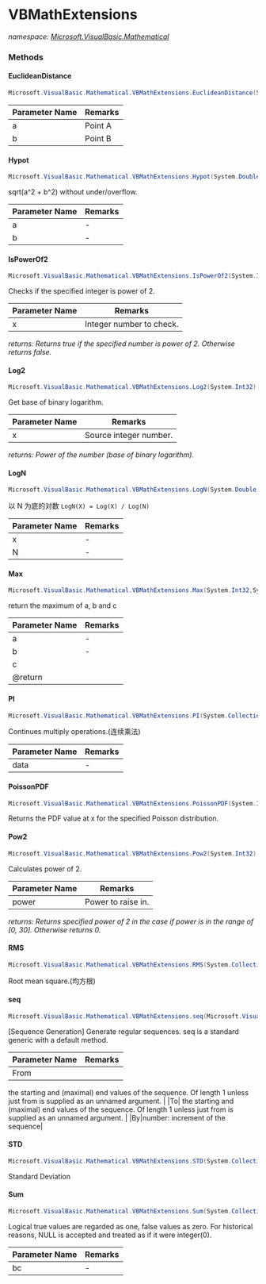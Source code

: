 ﻿# VBMathExtensions
_namespace: [Microsoft.VisualBasic.Mathematical](./index.md)_





### Methods

#### EuclideanDistance
```csharp
Microsoft.VisualBasic.Mathematical.VBMathExtensions.EuclideanDistance(System.Double[],System.Double[])
```


|Parameter Name|Remarks|
|--------------|-------|
|a|Point A|
|b|Point B|


#### Hypot
```csharp
Microsoft.VisualBasic.Mathematical.VBMathExtensions.Hypot(System.Double,System.Double)
```
sqrt(a^2 + b^2) without under/overflow.

|Parameter Name|Remarks|
|--------------|-------|
|a|-|
|b|-|


#### IsPowerOf2
```csharp
Microsoft.VisualBasic.Mathematical.VBMathExtensions.IsPowerOf2(System.Int32)
```
Checks if the specified integer is power of 2.

|Parameter Name|Remarks|
|--------------|-------|
|x|Integer number to check.|


_returns: Returns true if the specified number is power of 2.
 Otherwise returns false._

#### Log2
```csharp
Microsoft.VisualBasic.Mathematical.VBMathExtensions.Log2(System.Int32)
```
Get base of binary logarithm.

|Parameter Name|Remarks|
|--------------|-------|
|x|Source integer number.|


_returns: Power of the number (base of binary logarithm)._

#### LogN
```csharp
Microsoft.VisualBasic.Mathematical.VBMathExtensions.LogN(System.Double,System.Double)
```
以 N 为底的对数 ``LogN(X) = Log(X) / Log(N)``

|Parameter Name|Remarks|
|--------------|-------|
|x|-|
|N|-|


#### Max
```csharp
Microsoft.VisualBasic.Mathematical.VBMathExtensions.Max(System.Int32,System.Int32,System.Int32)
```
return the maximum of a, b and c

|Parameter Name|Remarks|
|--------------|-------|
|a|-|
|b|-|
|c|
 @return |


#### PI
```csharp
Microsoft.VisualBasic.Mathematical.VBMathExtensions.PI(System.Collections.Generic.IEnumerable{System.Double})
```
Continues multiply operations.(连续乘法)

|Parameter Name|Remarks|
|--------------|-------|
|data|-|


#### PoissonPDF
```csharp
Microsoft.VisualBasic.Mathematical.VBMathExtensions.PoissonPDF(System.Int32,System.Double)
```
Returns the PDF value at x for the specified Poisson distribution.

#### Pow2
```csharp
Microsoft.VisualBasic.Mathematical.VBMathExtensions.Pow2(System.Int32)
```
Calculates power of 2.

|Parameter Name|Remarks|
|--------------|-------|
|power|Power to raise in.|


_returns: Returns specified power of 2 in the case if power is in the range of
 [0, 30]. Otherwise returns 0._

#### RMS
```csharp
Microsoft.VisualBasic.Mathematical.VBMathExtensions.RMS(System.Collections.Generic.IEnumerable{System.Double})
```
Root mean square.(均方根)

#### seq
```csharp
Microsoft.VisualBasic.Mathematical.VBMathExtensions.seq(Microsoft.VisualBasic.Language.Value{System.Double},System.Double,System.Double)
```
[Sequence Generation] Generate regular sequences. seq is a standard generic with a default method.

|Parameter Name|Remarks|
|--------------|-------|
|From|
 the starting and (maximal) end values of the sequence. Of length 1 unless just from is supplied as an unnamed argument.
 |
|To|
 the starting and (maximal) end values of the sequence. Of length 1 unless just from is supplied as an unnamed argument.
 |
|By|number: increment of the sequence|


#### STD
```csharp
Microsoft.VisualBasic.Mathematical.VBMathExtensions.STD(System.Collections.Generic.IEnumerable{System.Single})
```
Standard Deviation

#### Sum
```csharp
Microsoft.VisualBasic.Mathematical.VBMathExtensions.Sum(System.Collections.Generic.IEnumerable{System.Boolean})
```
Logical true values are regarded as one, false values as zero. For historical reasons, NULL is accepted and treated as if it were integer(0).

|Parameter Name|Remarks|
|--------------|-------|
|bc|-|



